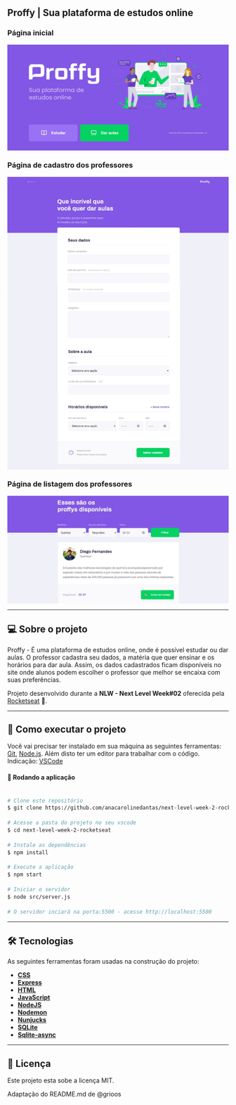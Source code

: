 ## Proffy | Sua plataforma de estudos online 

###  Página inicial

<p align="center" style="display: flex; align-items: flex-start; justify-content: center;">
  	<img alt="Página de cadastro de vídeo" src="/.github/screenshots/home-page.JPG" width="100%">
</p>

###  Página de cadastro dos professores

<p align="center" style="display: flex; align-items: flex-start; justify-content: center;">
  	<img alt="Página de cadastro de vídeo" src="/.github/screenshots/give-classes-fullpage.jpg" width="100%">
</p>

###  Página de listagem dos professores

<p align="center" style="display: flex; align-items: flex-start; justify-content: center;">
  	<img alt="Página de cadastro de vídeo" src="/.github/screenshots/study-page.JPG" width="100%">
</p>

---

## 💻 Sobre o projeto

Proffy - É uma plataforma de estudos online, onde é possível estudar ou dar aulas. O professor cadastra seu dados, a matéria que quer ensinar e os horários para dar aula. Assim, os dados cadastrados ficam disponíveis no site onde alunos podem escolher o professor que melhor se encaixa com suas preferências.

Projeto desenvolvido durante a **NLW - Next Level Week#02** oferecida pela [Rocketseat](https://rocketseat.com.br/) 🚀.

---

## 🚀 Como executar o projeto

Você vai precisar ter instalado em sua máquina as seguintes ferramentas:
[Git](https://git-scm.com), [Node.js](https://nodejs.org/en/). 
Além disto ter um editor para trabalhar com o código. Indicação: [VSCode](https://code.visualstudio.com/)

#### 🧭 Rodando a aplicação

```bash

# Clone este repositório
$ git clone https://github.com/anacarolinedantas/next-level-week-2-rocketseat

# Acesse a pasta do projeto no seu vscode
$ cd next-level-week-2-rocketseat

# Instale as dependências
$ npm install

# Execute a aplicação 
$ npm start

# Iniciar o servidor
$ node src/server.js

# O servidor inciará na porta:5500 - acesse http://localhost:5500 
```

---

## 🛠 Tecnologias

As seguintes ferramentas foram usadas na construção do projeto:

- **[CSS](https://developer.mozilla.org/pt-BR/docs/Web/CSS)**
- **[Express](https://expressjs.com/)**
- **[HTML](https://developer.mozilla.org/pt-BR/docs/Web/HTML)**
- **[JavaScript](https://www.javascript.com)**
- **[NodeJS](https://nodejs.org/en/)**
- **[Nodemon](https://github.com/remy/nodemon)**
- **[Nunjucks](https://github.com/mozilla/nunjucks)**
- **[SQLite](https://www.sqlite.org/index.html)**
- **[Sqlite-async](https://www.npmjs.com/package/sqlite-async)**

---

## 📝 Licença
Este projeto esta sobe a licença MIT.

Adaptação do README.md de @grioos

